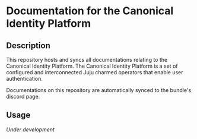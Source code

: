 # Documentation for the Canonical Identity Platform

## Description
This repository hosts and syncs all documentations relating to the Canonical Identity Platform. The Canonical Identity Platform is a set of configured and interconnected Juju charmed operators that enable user authentication.

Documentations on this repository are automatically synced to the bundle's discord page.

## Usage
*Under development*
